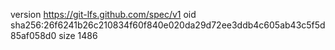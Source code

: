 version https://git-lfs.github.com/spec/v1
oid sha256:26f6241b26c210834f60f840e020da29d72ee3ddb4c605ab43c5f5d85af058d0
size 1486

